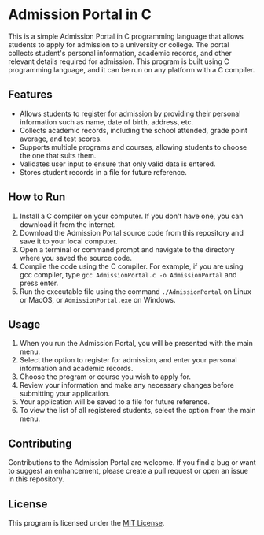 

# Admission Portal in C

This is a simple Admission Portal in C programming language that allows students to apply for admission to a university or college. The portal collects student's personal information, academic records, and other relevant details required for admission. This program is built using C programming language, and it can be run on any platform with a C compiler.

## Features

- Allows students to register for admission by providing their personal information such as name, date of birth, address, etc.
- Collects academic records, including the school attended, grade point average, and test scores.
- Supports multiple programs and courses, allowing students to choose the one that suits them.
- Validates user input to ensure that only valid data is entered.
- Stores student records in a file for future reference.

## How to Run

1. Install a C compiler on your computer. If you don't have one, you can download it from the internet.
2. Download the Admission Portal source code from this repository and save it to your local computer.
3. Open a terminal or command prompt and navigate to the directory where you saved the source code.
4. Compile the code using the C compiler. For example, if you are using gcc compiler, type `gcc AdmissionPortal.c -o AdmissionPortal` and press enter.
5. Run the executable file using the command `./AdmissionPortal` on Linux or MacOS, or `AdmissionPortal.exe` on Windows.

## Usage

1. When you run the Admission Portal, you will be presented with the main menu.
2. Select the option to register for admission, and enter your personal information and academic records.
3. Choose the program or course you wish to apply for.
4. Review your information and make any necessary changes before submitting your application.
5. Your application will be saved to a file for future reference.
6. To view the list of all registered students, select the option from the main menu.

## Contributing

Contributions to the Admission Portal are welcome. If you find a bug or want to suggest an enhancement, please create a pull request or open an issue in this repository. 

## License

This program is licensed under the [MIT License](https://opensource.org/licenses/MIT).
